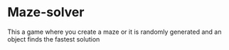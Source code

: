 # Maze-solver
This a game where you create a maze or it is randomly generated and an object finds the fastest solution
